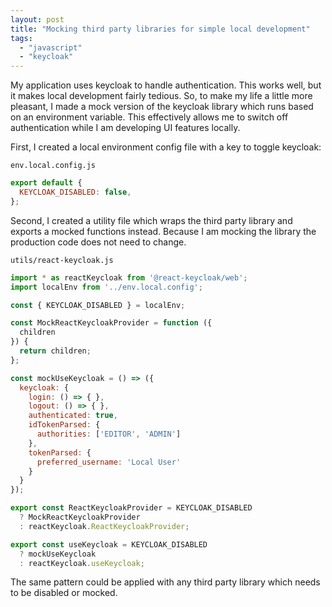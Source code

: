 ```yaml
---
layout: post
title: "Mocking third party libraries for simple local development"
tags:
  - "javascript"
  - "keycloak"
---
```


My application uses keycloak to handle authentication. This works well, but it makes local development fairly tedious. So, to make my life a little more pleasant, I made a mock version of the keycloak library which runs based on an environment variable. This effectively allows me to switch off authentication while I am developing UI features locally. 

First, I created a local environment config file with a key to toggle keycloak:

`env.local.config.js`

```js
export default {
  KEYCLOAK_DISABLED: false,
};
```

Second, I created a utility file which wraps the third party library and exports a mocked functions instead. Because I am mocking the library the production code does not need to change.

`utils/react-keycloak.js`

```js
import * as reactKeycloak from '@react-keycloak/web';
import localEnv from '../env.local.config';

const { KEYCLOAK_DISABLED } = localEnv;

const MockReactKeycloakProvider = function ({
  children
}) {
  return children;
};

const mockUseKeycloak = () => ({
  keycloak: {
    login: () => { },
    logout: () => { },
    authenticated: true,
    idTokenParsed: {
      authorities: ['EDITOR', 'ADMIN']
    },
    tokenParsed: {
      preferred_username: 'Local User'
    }
  }
});

export const ReactKeycloakProvider = KEYCLOAK_DISABLED
  ? MockReactKeycloakProvider
  : reactKeycloak.ReactKeycloakProvider;

export const useKeycloak = KEYCLOAK_DISABLED
  ? mockUseKeycloak
  : reactKeycloak.useKeycloak;
```

The same pattern could be applied with any third party library which needs to be disabled or mocked.